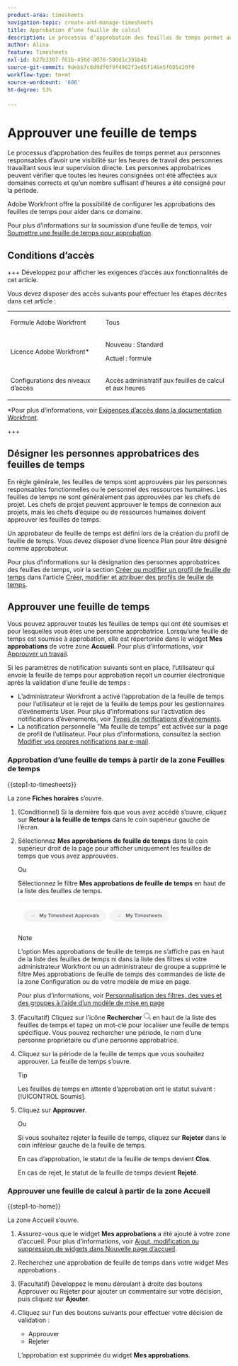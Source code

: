 ```yaml
---
product-area: timesheets
navigation-topic: create-and-manage-timesheets
title: Approbation d’une feuille de calcul
description: Le processus d’approbation des feuilles de temps permet aux personnes responsables d’avoir une visibilité sur les heures de travail des personnes travaillant sous leur supervision directe. Les personnes approbatrices peuvent vérifier que toutes les heures consignées ont été affectées aux domaines corrects et qu’un nombre suffisant d’heures a été consigné pour la période.
author: Alina
feature: Timesheets
exl-id: b27b3307-f61b-456d-8076-590d1c391b4b
source-git-commit: 9debb7c6d9df0f9f4962f3e66f146e5f605d20f0
workflow-type: tm+mt
source-wordcount: '686'
ht-degree: 53%

---
```


# Approuver une feuille de temps

<!--Audited: 8/2024-->

Le processus d’approbation des feuilles de temps permet aux personnes responsables d’avoir une visibilité sur les heures de travail des personnes travaillant sous leur supervision directe. Les personnes approbatrices peuvent vérifier que toutes les heures consignées ont été affectées aux domaines corrects et qu’un nombre suffisant d’heures a été consigné pour la période.

Adobe Workfront offre la possibilité de configurer les approbations des feuilles de temps pour aider dans ce domaine.

Pour plus d’informations sur la soumission d’une feuille de temps, voir [Soumettre une feuille de temps pour approbation](../../timesheets/create-and-manage-timesheets/submit-timesheet-for-approval.md).

## Conditions d’accès

+++ Développez pour afficher les exigences d’accès aux fonctionnalités de cet article.

Vous devez disposer des accès suivants pour effectuer les étapes décrites dans cet article :

<table style="table-layout:auto"> 
 <col> 
 </col> 
 <col> 
 </col> 
 <tbody> 
  <tr> 
   <td role="rowheader"><p>Formule Adobe Workfront</p></td> 
   <td> <p>Tous</p> </td> 
  </tr> 
  <tr> 
   <td role="rowheader"><p>Licence Adobe Workfront*</p></td> 
   <td> <p>Nouveau : Standard</p>
   <p>Actuel : formule </p> 
   <tr> 
   <td role="rowheader">Configurations des niveaux d’accès</td> 
   <td> <p>Accès administratif aux feuilles de calcul et aux heures </p> </td> 
  </tr>

</td> 
  </tr> 
 </tbody> 
</table>

*Pour plus d’informations, voir [Exigences d’accès dans la documentation Workfront](/help/quicksilver/administration-and-setup/add-users/access-levels-and-object-permissions/access-level-requirements-in-documentation.md).

+++

## Désigner les personnes approbatrices des feuilles de temps

En règle générale, les feuilles de temps sont approuvées par les personnes responsables fonctionnelles ou le personnel des ressources humaines. Les feuilles de temps ne sont généralement pas approuvées par les chefs de projet. Les chefs de projet peuvent approuver le temps de connexion aux projets, mais les chefs d’équipe ou de ressources humaines doivent approuver les feuilles de temps.

Un approbateur de feuille de temps est défini lors de la création du profil de feuille de temps. Vous devez disposer d’une licence Plan pour être désigné comme approbateur.

Pour plus d’informations sur la désignation des personnes approbatrices des feuilles de temps, voir la section [Créer ou modifier un profil de feuille de temps](../../timesheets/create-and-manage-timesheets/create-timesheet-profiles.md#create) dans l’article [Créer, modifier et attribuer des profils de feuille de temps](../../timesheets/create-and-manage-timesheets/create-timesheet-profiles.md).

## Approuver une feuille de temps

Vous pouvez approuver toutes les feuilles de temps qui ont été soumises et pour lesquelles vous êtes une personne approbatrice. Lorsqu’une feuille de temps est soumise à approbation, elle est répertoriée dans le widget **Mes approbations** de votre zone **Accueil**. Pour plus d’informations, voir [Approuver un travail](../../review-and-approve-work/manage-approvals/approving-work.md).

Si les paramètres de notification suivants sont en place, l’utilisateur qui envoie la feuille de temps pour approbation reçoit un courrier électronique après la validation d’une feuille de temps :

* L’administrateur Workfront a activé l’approbation de la feuille de temps pour l’utilisateur et le rejet de la feuille de temps pour les gestionnaires d’événements User. Pour plus d’informations sur l’activation des notifications d’événements, voir [Types de notifications d’événements](../../administration-and-setup/manage-workfront/emails/event-notifications-available-in-wf.md).
* La notification personnelle &quot;Ma feuille de temps&quot; est activée sur la page de profil de l’utilisateur. Pour plus d’informations, consultez la section [Modifier vos propres notifications par e-mail](/help/quicksilver/workfront-basics/using-notifications/activate-or-deactivate-your-own-event-notifications.md).

### Approbation d’une feuille de temps à partir de la zone Feuilles de temps

{{step1-to-timesheets}}

La zone **Fiches horaires** s’ouvre.

1. (Conditionnel) Si la dernière fois que vous avez accédé s’ouvre, cliquez sur **Retour à la feuille de temps** dans le coin supérieur gauche de l’écran.

1. Sélectionnez **Mes approbations de feuille de temps** dans le coin supérieur droit de la page pour afficher uniquement les feuilles de temps que vous avez approuvées.

   Ou

   Sélectionnez le filtre **Mes approbations de feuille de temps** en haut de la liste des feuilles de temps.

   ![](assets/my-timesheet-approvals-my-timesheets-pills-on-timesheets-list-nwe-350x58.png)

   >[!NOTE]
   >
   >L’option Mes approbations de feuille de temps ne s’affiche pas en haut de la liste des feuilles de temps ni dans la liste des filtres si votre administrateur Workfront ou un administrateur de groupe a supprimé le filtre Mes approbations de feuille de temps des commandes de liste de la zone Configuration ou de votre modèle de mise en page.
   >
   >Pour plus d’informations, voir [Personnalisation des filtres, des vues et des groupes à l’aide d’un modèle de mise en page](../../administration-and-setup/customize-workfront/use-layout-templates/customize-fvg-list-controls-layout-template.md)
   >   
   >

1. (Facultatif) Cliquez sur l’icône **Rechercher** ![](assets/search-icon.png) en haut de la liste des feuilles de temps et tapez un mot-clé pour localiser une feuille de temps spécifique. Vous pouvez rechercher une période, le nom d’une personne propriétaire ou d’une personne approbatrice.
1. Cliquez sur la période de la feuille de temps que vous souhaitez approuver. La feuille de temps s’ouvre.

   >[!TIP]
   >
   >Les feuilles de temps en attente d’approbation ont le statut suivant : [!UICONTROL Soumis].


1. Cliquez sur **Approuver**.

   Ou

   Si vous souhaitez rejeter la feuille de temps, cliquez sur **Rejeter** dans le coin inférieur gauche de la feuille de temps.

   En cas d’approbation, le statut de la feuille de temps devient **Clos**.

   En cas de rejet, le statut de la feuille de temps devient **Rejeté**.

### Approuver une feuille de calcul à partir de la zone Accueil

{{step1-to-home}}

La zone Accueil s’ouvre.

1. Assurez-vous que le widget **Mes approbations** a été ajouté à votre zone d’accueil. Pour plus d’informations, voir [Ajout, modification ou suppression de widgets dans Nouvelle page d’accueil](/help/quicksilver/workfront-basics/using-home/new-home/add-edit-remove-widgets-in-new-home.md).
1. Recherchez une approbation de feuille de temps dans votre widget Mes approbations .
1. (Facultatif) Développez le menu déroulant à droite des boutons Approuver ou Rejeter pour ajouter un commentaire sur votre décision, puis cliquez sur **Ajouter**.
1. Cliquez sur l’un des boutons suivants pour effectuer votre décision de validation :

   * Approuver
   * Rejeter

   L’approbation est supprimée du widget **Mes approbations**.


